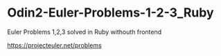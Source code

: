 Odin2-Euler-Problems-1-2-3_Ruby
===============================

Euler Problems 1,2,3 solved in Ruby
withouth frontend

https://projecteuler.net/problems

